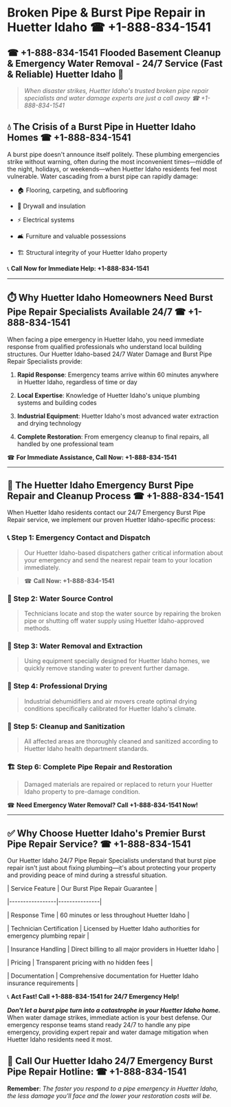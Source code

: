 # Broken Pipe & Burst Pipe Repair in Huetter Idaho ☎ +1-888-834-1541  
## ☎ +1-888-834-1541 Flooded Basement Cleanup & Emergency Water Removal - 24/7 Service (Fast & Reliable) Huetter Idaho 🚨  

> *When disaster strikes, Huetter Idaho's trusted broken pipe repair specialists and water damage experts are just a call away ☎ +1-888-834-1541*  

## 💧 The Crisis of a Burst Pipe in Huetter Idaho Homes ☎ +1-888-834-1541  

A burst pipe doesn't announce itself politely. These plumbing emergencies strike without warning, often during the most inconvenient times—middle of the night, holidays, or weekends—when Huetter Idaho residents feel most vulnerable. Water cascading from a burst pipe can rapidly damage:  

* 🏠 Flooring, carpeting, and subflooring  
* 🧱 Drywall and insulation  
* ⚡ Electrical systems  
* 🛋️ Furniture and valuable possessions  
* 🏗️ Structural integrity of your Huetter Idaho property  

📞 **Call Now for Immediate Help: +1-888-834-1541**  

---  

## ⏱️ Why Huetter Idaho Homeowners Need Burst Pipe Repair Specialists Available 24/7 ☎ +1-888-834-1541  

When facing a pipe emergency in Huetter Idaho, you need immediate response from qualified professionals who understand local building structures. Our Huetter Idaho-based 24/7 Water Damage and Burst Pipe Repair Specialists provide:  

1. **Rapid Response**: Emergency teams arrive within 60 minutes anywhere in Huetter Idaho, regardless of time or day  
2. **Local Expertise**: Knowledge of Huetter Idaho's unique plumbing systems and building codes  
3. **Industrial Equipment**: Huetter Idaho's most advanced water extraction and drying technology  
4. **Complete Restoration**: From emergency cleanup to final repairs, all handled by one professional team  

☎ **For Immediate Assistance, Call Now: +1-888-834-1541**  

---  

## 🔧 The Huetter Idaho Emergency Burst Pipe Repair and Cleanup Process ☎ +1-888-834-1541  

When Huetter Idaho residents contact our 24/7 Emergency Burst Pipe Repair service, we implement our proven Huetter Idaho-specific process:  

### 📞 Step 1: Emergency Contact and Dispatch  
> Our Huetter Idaho-based dispatchers gather critical information about your emergency and send the nearest repair team to your location immediately.  
> ☎ **Call Now: +1-888-834-1541**  

### 🚿 Step 2: Water Source Control  
> Technicians locate and stop the water source by repairing the broken pipe or shutting off water supply using Huetter Idaho-approved methods.  

### 🌊 Step 3: Water Removal and Extraction  
> Using equipment specially designed for Huetter Idaho homes, we quickly remove standing water to prevent further damage.  

### 💨 Step 4: Professional Drying  
> Industrial dehumidifiers and air movers create optimal drying conditions specifically calibrated for Huetter Idaho's climate.  

### 🧼 Step 5: Cleanup and Sanitization  
> All affected areas are thoroughly cleaned and sanitized according to Huetter Idaho health department standards.  

### 🏗️ Step 6: Complete Pipe Repair and Restoration  
> Damaged materials are repaired or replaced to return your Huetter Idaho property to pre-damage condition.  

☎ **Need Emergency Water Removal? Call +1-888-834-1541 Now!**  

---  

## ✅ Why Choose Huetter Idaho's Premier Burst Pipe Repair Service? ☎ +1-888-834-1541  

Our Huetter Idaho 24/7 Pipe Repair Specialists understand that burst pipe repair isn't just about fixing plumbing—it's about protecting your property and providing peace of mind during a stressful situation.  

| Service Feature | Our Burst Pipe Repair Guarantee |  
|-----------------|---------------|  
| Response Time | 60 minutes or less throughout Huetter Idaho |  
| Technician Certification | Licensed by Huetter Idaho authorities for emergency plumbing repair |  
| Insurance Handling | Direct billing to all major providers in Huetter Idaho |  
| Pricing | Transparent pricing with no hidden fees |  
| Documentation | Comprehensive documentation for Huetter Idaho insurance requirements |  

📞 **Act Fast! Call +1-888-834-1541 for 24/7 Emergency Help!**  

***Don't let a burst pipe turn into a catastrophe in your Huetter Idaho home.*** When water damage strikes, immediate action is your best defense. Our emergency response teams stand ready 24/7 to handle any pipe emergency, providing expert repair and water damage mitigation when Huetter Idaho residents need it most.  

## 📱 Call Our Huetter Idaho 24/7 Emergency Burst Pipe Repair Hotline: ☎ +1-888-834-1541  

**Remember**: *The faster you respond to a pipe emergency in Huetter Idaho, the less damage you'll face and the lower your restoration costs will be.*